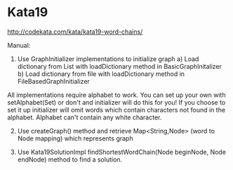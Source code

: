 # Kata19

http://codekata.com/kata/kata19-word-chains/

Manual:

1) Use GraphInitializer implementations to initialize graph
  a) Load dictionary from List with loadDictionary method in BasicGraphInitalizer
  b) Load dictionary from file with loadDictionary method in FileBasedGraphInitializer
  
  All implementations require alphabet to work. You can set up your own with setAlphabet(Set<Character>) 
  or don't and initializer will do this for you!
  If you choose to set it up initializer will omit words which contain characters not found in the alphabet.
  Alphabet can't contain any white character.

2) Use createGraph() method and retrieve Map<String,Node>  (word to Node mapping) which represents graph

3) Use Kata19SolutionImpl findShortestWordChain(Node beginNode, Node endNode) method to find a solution.







